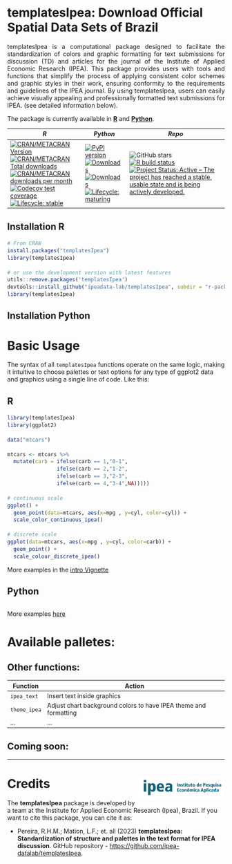 # templatesIpea: Download Official Spatial Data Sets of Brazil 

<p align="justify">templatesIpea is a computational package designed to facilitate the standardization of colors and graphic formatting for text submissions for discussion (TD) and articles for the journal of the Institute of Applied Economic Research (IPEA). This package provides users with tools and functions that simplify the process of applying consistent color schemes and graphic styles in their work, ensuring conformity to the requirements and guidelines of the IPEA journal. By using templatesIpea, users can easily achieve visually appealing and professionally formatted text submissions for IPEA. (see detailed information below). </p> 




The package is currently available in [**R**](https://CRAN.R-project.org/package=templatesIpea) and [**Python**](https://pypi.org/project/templatesIpea/).

| ***R*** | ***Python*** | ***Repo***|
|-----|-----|----|
| [![CRAN/METACRAN Version](https://www.r-pkg.org/badges/version/templatesIpea)](https://CRAN.R-project.org/package=templatesIpea) <br /> [![CRAN/METACRAN Total downloads](http://cranlogs.r-pkg.org/badges/grand-total/templatesIpea?color=blue)](https://CRAN.R-project.org/package=templatesIpea) <br /> [![CRAN/METACRAN downloads per month](http://cranlogs.r-pkg.org/badges/templatesIpea?color=yellow)](https://CRAN.R-project.org/package=templatesIpea) <br /> [![Codecov test coverage](https://codecov.io/gh/ipea-datalab/templatesIpea/branch/master/graph/badge.svg)](https://app.codecov.io/gh/ipea-datalab/templatesIpea?branch=master)  <br /> [![Lifecycle: stable](https://img.shields.io/badge/lifecycle-stable-brightgreen.svg)](https://www.tidyverse.org/lifecycle/#stable) | [![PyPI version](https://badge.fury.io/py/templatesIpea.svg)](https://badge.fury.io/py/templatesIpea) <br />  [![Downloads](https://pepy.tech/badge/templatesIpea)](https://pepy.tech/project/templatesIpea) <br />  [![Downloads](https://pepy.tech/badge/templatesIpea/month)](https://pepy.tech/project/templatesIpea/month)  <br /> [![Lifecycle: maturing](https://img.shields.io/badge/lifecycle-maturing-blue.svg)](https://www.tidyverse.org/lifecycle/#maturing) |<img alt="GitHub stars" src="https://img.shields.io/github/stars/ipea-datalab/templatesIpea.svg?color=orange"> <br /> [![R build status](https://github.com/ipea-datalab/templatesIpea/workflows/R-CMD-check/badge.svg)](https://github.com/ipea-datalab/templatesIpea/actions) <br />  [![Project Status: Active – The project has reached a stable, usable state and is being actively developed.](https://www.repostatus.org/badges/latest/active.svg)](https://www.repostatus.org/#active) |



## Installation R

```R
# From CRAN
install.packages("templatesIpea")
library(templatesIpea)

# or use the development version with latest features
utils::remove.packages('templatesIpea')
devtools::install_github("ipeadata-lab/templatesIpea", subdir = "r-package")
library(templatesIpea)
```




## Installation Python


# Basic Usage

The syntax of all `templatesIpea` functions operate on the same logic, making it intuitive to choose palettes or text options for any type of ggplot2 data and graphics using a single line of code. Like this:

## R
```R
library(templatesIpea)
library(ggplot2)

data("mtcars")

mtcars <- mtcars %>%
  mutate(carb = ifelse(carb == 1,"0-1",
                ifelse(carb == 2,"1-2",
                ifelse(carb == 3,"2-3",
                ifelse(carb == 4,"3-4",NA)))))

# continuous scale
ggplot() +
  geom_point(data=mtcars, aes(x=mpg , y=cyl, color=cyl)) +
  scale_color_continuous_ipea()

# discrete scale
ggplot(data=mtcars, aes(x=mpg , y=cyl, color=carb)) +
  geom_point() +
  scale_colour_discrete_ipea()


```
More examples in the [intro Vignette](https://github.com/ipeadata-lab/ipea_templates/blob/master/R/vignettes/intro_to_templatesIpea.Rmd)

## Python
```python

```
More examples [here](https://github.com/ipea-datalab/templatesIpea/tree/master/python-package/examples) 

# Available palletes:




## Other functions:

| Function | Action|
|-----|-----|
| `ipea_text` | Insert text inside graphics |
|`theme_ipea`| Adjust chart background colors to have IPEA theme and formatting |
| ... | ... |

## Coming soon:








-----

# Credits <img align="right" src="https://github.com/ipeadata-lab/ipea_templates/blob/master/ipea.png?raw=true" alt="ipea" width="200">




The **templatesIpea** package is developed by a team at the Institute for Applied Economic Research (Ipea), Brazil. If you want to cite this package, you can cite it as:

* Pereira, R.H.M.; Mation, L.F.; et. all (2023) **templatesIpea: Standardization of structure and palettes in the text format for IPEA discussion**. GitHub repository - https://github.com/ipea-datalab/templatesIpea.




